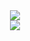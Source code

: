 <div align="center">
  <img src="https://user-images.githubusercontent.com/70066375/181714759-4023568e-9eb0-4e40-9ae5-d891e911ecb7.jpg"/>
</div>

<div id="header" align="center">
  <img src="https://media.giphy.com/media/077i6AULCXc0FKTj9s/giphy.gif"/>
</div>




